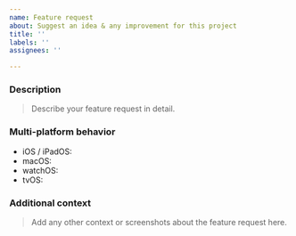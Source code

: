 ```yaml
---
name: Feature request
about: Suggest an idea & any improvement for this project
title: ''
labels: ''
assignees: ''

---
```


### Description
> Describe your feature request in detail.

### Multi-platform behavior

* iOS / iPadOS: 
* macOS:
* watchOS: 
* tvOS:

### Additional context
> Add any other context or screenshots about the feature request here.
